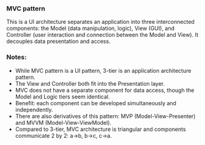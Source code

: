 ### MVC pattern
This is a UI architecture separates an application into three interconnected components: 
the Model (data manipulation, logic), View (GUI), and Controller (user interaction and
connection between the Model and View). It decouples data presentation and access.


### Notes:
* While MVC pattern is a UI pattern, 3-tier is an application architecture pattern.
* The View and Controller both fit into the Presentation layer.
* MVC does not have a separate component for data access, though the Model 
and Logic tiers seem identical.
* Benefit: each component can be developed simultaneously and independently.
* There are also derivatives of this pattern: MVP (Model-View-Presenter) and
MVVM (Model-View-ViewModel).
* Compared to 3-tier, MVC architecture is triangular and components communicate
2 by 2: a->b, b->c, c->a.